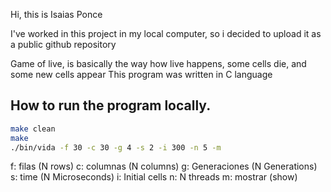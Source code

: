 Hi, this is Isaias Ponce

I've worked in this project in my local computer, so i decided to upload it as a public github repository

Game of live, is basically the way how live happens, some cells die, and some new cells appear
This program was written in C language

## How to run the program locally.

```bash
make clean
make
./bin/vida -f 30 -c 30 -g 4 -s 2 -i 300 -n 5 -m

```
f: filas (N rows)
c: columnas (N columns)
g: Generaciones (N Generations)
s: time (N Microseconds)
i: Initial cells
n: N threads
m: mostrar (show)


